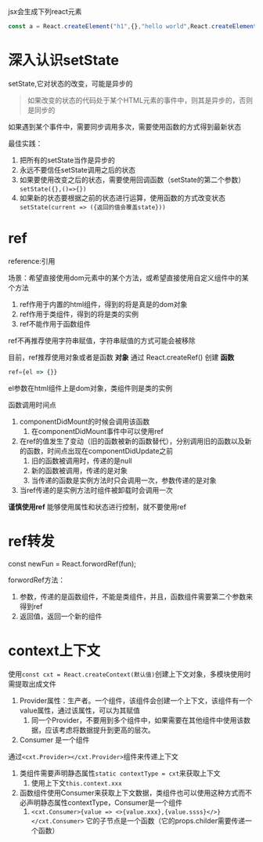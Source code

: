 jsx会生成下列react元素
```js
const a = React.createElement("h1",{},"hello world",React.createElement("p",{className: "red",style: {backgroundColor: "red"} },"你好"));
```

# 深入认识setState

setState,它对状态的改变，可能是异步的
> 如果改变的状态的代码处于某个HTML元素的事件中，则其是异步的，否则是同步的

如果遇到某个事件中，需要同步调用多次，需要使用函数的方式得到最新状态

最佳实践：
1. 把所有的setState当作是异步的
2. 永远不要信任setState调用之后的状态
3. 如果要使用改变之后的状态，需要使用回调函数（setState的第二个参数）```setState({},()=>{})```
4. 如果新的状态要根据之前的状态进行运算，使用函数的方式改变状态 ```setState(current => ({返回的值会覆盖state}))```


# ref   
reference:引用

场景：希望直接使用dom元素中的某个方法，或希望直接使用自定义组件中的某个方法
1. ref作用于内置的html组件，得到的将是真是的dom对象
2. ref作用于类组件，得到的将是类的实例
3. ref不能作用于函数组件

ref不再推荐使用字符串赋值，字符串赋值的方式可能会被移除

目前，ref推荐使用对象或者是函数
**对象**
通过 React.createRef() 创建
**函数**
```js
ref={el => {}}
```
el参数在html组件上是dom对象，类组件则是类的实例

函数调用时间点

1. componentDidMount的时候会调用该函数
    1. 在componentDidMount事件中可以使用ref
2. 在ref的值发生了变动（旧的函数被新的函数替代），分别调用旧的函数以及新的函数，时间点出现在componentDidUpdate之前
    1. 旧的函数被调用时，传递的是null
    2. 新的函数被调用，传递的是对象
    3. 当传递的函数是实例方法时只会调用一次，参数传递的是对象
3. 当ref传递的是实例方法时组件被卸载时会调用一次

**谨慎使用ref**
能够使用属性和状态进行控制，就不要使用ref

# ref转发

const newFun = React.forwordRef(fun);

forwordRef方法：
1. 参数，传递的是函数组件，不能是类组件，并且，函数组件需要第二个参数来得到ref
2. 返回值，返回一个新的组件

# context上下文
使用```const cxt = React.createContext(默认值)```创建上下文对象，多模块使用时需提取出成文件
1. Provider属性：生产者。一个组件，该组件会创建一个上下文，该组件有一个value属性，通过该属性，可以为其赋值
    1. 同一个Provider，不要用到多个组件中，如果需要在其他组件中使用该数据，应该考虑将数据提升到更高的层次。
2. Consumer 是一个组件

通过```<cxt.Provider></cxt.Provider>```组件来传递上下文

1. 类组件需要声明静态属性```static contextType = cxt```来获取上下文 
    1. 使用上下文```this.context.xxx```
2. 函数组件使用Consumer来获取上下文数据，类组件也可以使用这种方式而不必声明静态属性contextType，Consumer是一个组件
    1. ```<cxt.Consumer>{value => <>{value.xxx},{value.ssss}</>}</cxt.Consumer>``` 它的子节点是一个函数（它的props.childer需要传递一个函数）